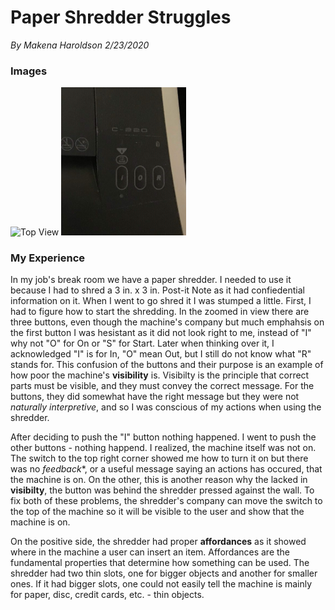
# Paper Shredder Struggles 
*By Makena Haroldson*
*2/23/2020*

### Images

<img src="/assets/Shredder.png" alt="Top View" width="400"/>

<img src="/assets/Shredder_zoom.jpg" alt="Up Cloose View" width="200"/>


### My Experience

In my job's break room we have a paper shredder. I needed to use it because I had to shred a 3 in. x 3 in. Post-it Note as it had confiedential information on it. When I went to go shred it I was stumped a little. First, I had to figure how to start the shredding. In the zoomed in view there are three buttons, even though the machine's company but much emphahsis on the first button I was hesistant as it did not look right to me, instead of "I" why not "O" for On or "S" for Start. Later when thinking over it, I acknowledged "I" is for In, "O" mean Out, but I still do not know what "R" stands for. This confusion of the buttons and their purpose is an example of how poor the machine's **visibility** is. Visibilty is the principle that correct parts must be visible, and they must convey the correct message. For the buttons, they did somewhat have the right message but they were not *naturally interpretive*, and so I was conscious of my actions when using the shredder.

After deciding to push the "I" button nothing happened. I went to push the other buttons - nothing happend. I realized, the machine itself was not on. The switch to the top right corner showed me how to turn it on but there was no *feedback**, or a useful message saying an actions has occured, that the machine is on. On the other, this is another reason why the lacked in **visibilty**, the button was behind the shredder pressed against the wall. To fix both of these problems, the shredder's company can move the switch to the top of the machine so it will be visible to the user and show that the machine is on.

On the positive side, the shredder had proper **affordances** as it showed where in the machine a user can insert an item. Affordances are the fundamental properties that determine how something can be used. The shredder had two thin slots, one for bigger objects and another for smaller ones. If it had bigger slots, one could not easily tell the machine is mainly for paper, disc, credit cards, etc. - thin objects. 